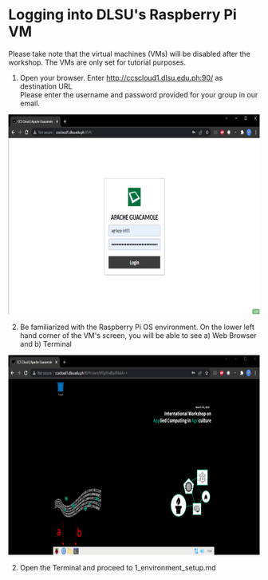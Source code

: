 # Logging into DLSU's Raspberry Pi VM

Please take note that the virtual machines (VMs) will be disabled after the workshop. The VMs are only set for tutorial purposes. <br/>

1. Open your browser. Enter http://ccscloud1.dlsu.edu.ph:90/ as destination URL<br/>
   Please enter the username and password provided for your group in our email. <br/>

  <img height="400" width="700" src="/tutorial_images/vm_1.png"/>

2. Be familiarized with the Raspberry Pi OS environment. On the lower left hand corner of the VM's screen, you will be able to see a) Web Browser and b) Terminal <br/>

  <img height="400" width="700" src="/tutorial_images/vm_2.png"/>

2. Open the Terminal and proceed to 1_environment_setup.md <br/>
